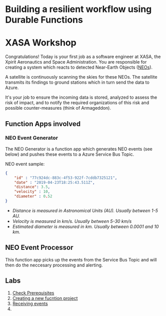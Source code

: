 # Building a resilient workflow using Durable Functions

# XASA Workshop

Congratulations! Today is your first job as a software engineer at XASA, the Xpirit Aeronautics and Space Administration. You are responsible for creating a system which reacts to detected Near-Earth Objects ([NEOs](https://cneos.jpl.nasa.gov/about/basics.html)).

A satellite is continuously scanning the skies for these NEOs. The satellite transmits its findings to ground stations which in turn send the data to Azure.

It's your job to ensure the incoming data is stored, analyzed to assess the risk of impact, and to notify the required organizations of this risk and possible counter-measures (think of Armageddon).

## Function Apps involved

### NEO Event Generator
The NEO Generator is a function app which generates NEO events (see below) and pushes these events to a Azure Service Bus Topic.

NEO event sample:
```json
{
    "id" : "77c924dc-883c-4f53-922f-7cddb7325121",
    "date" : "2019-04-23T18:25:43.511Z",
    "distance": 3.5,
    "velocity" : 10,
    "diameter" : 0.52
}
```

- *Distance is measured in Astronomical Units (AU). Usually between 1-5 AU.*
- *Velocity is measured in km/s. Usually between 5-30 km/s*
- *Estimated diameter is measured in km. Usually between 0.0001 and 10 km.*


## NEO Event Processor

This function app picks up the events from the Service Bus Topic and will then do the neccesary processing and alerting.

## Labs

1. [Check Prerequisites](labs/prerequisites.md)
2. [Creating a new fucntion project](labs/creating_a_function_project.md)
3. [Receiving events](labs/receiving_events.md)
4. []()
